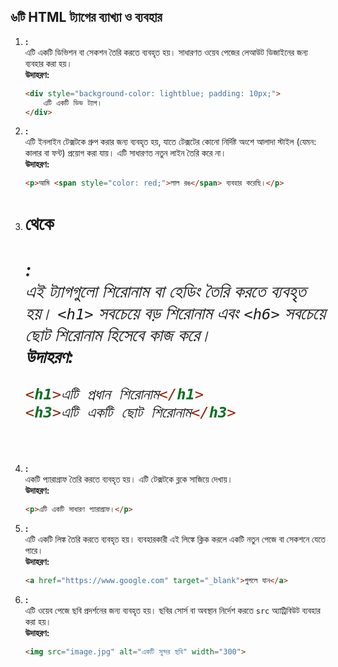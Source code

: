 ## ৬টি HTML ট্যাগের ব্যাখ্যা ও ব্যবহার

1. **<div>:**  
   এটি একটি ডিভিশন বা সেকশন তৈরি করতে ব্যবহৃত হয়। সাধারণত ওয়েব পেজের লেআউট ডিজাইনের জন্য ব্যবহার করা হয়।  
   **উদাহরণ:**
   ```html
   <div style="background-color: lightblue; padding: 10px;">
       এটি একটি ডিভ ট্যাগ।
   </div>
   ```

2. **<span>:**  
   এটি ইনলাইন টেক্সটকে গ্রুপ করার জন্য ব্যবহৃত হয়, যাতে টেক্সটের কোনো নির্দিষ্ট অংশে আলাদা স্টাইল (যেমন: কালার বা ফন্ট) প্রয়োগ করা যায়। এটি সাধারণত নতুন লাইন তৈরি করে না।  
   **উদাহরণ:**
   ```html
   <p>আমি <span style="color: red;">লাল রঙ</span> ব্যবহার করেছি।</p>
   ```

3. **<h1> থেকে <h6>:**  
   এই ট্যাগগুলো শিরোনাম বা হেডিং তৈরি করতে ব্যবহৃত হয়। `<h1>` সবচেয়ে বড় শিরোনাম এবং `<h6>` সবচেয়ে ছোট শিরোনাম হিসেবে কাজ করে।  
   **উদাহরণ:**
   ```html
   <h1>এটি প্রধান শিরোনাম</h1>
   <h3>এটি একটি ছোট শিরোনাম</h3>
   ```

4. **<p>:**  
   একটি প্যারাগ্রাফ তৈরি করতে ব্যবহৃত হয়। এটি টেক্সটকে ব্লকে সাজিয়ে দেখায়।  
   **উদাহরণ:**
   ```html
   <p>এটি একটি সাধারণ প্যারাগ্রাফ।</p>
   ```

5. **<a>:**  
   এটি একটি লিঙ্ক তৈরি করতে ব্যবহৃত হয়। ব্যবহারকারী এই লিঙ্কে ক্লিক করলে একটি নতুন পেজে বা সেকশনে যেতে পারে।  
   **উদাহরণ:**
   ```html
   <a href="https://www.google.com" target="_blank">গুগলে যান</a>
   ```

6. **<img>:**  
   এটি ওয়েব পেজে ছবি প্রদর্শনের জন্য ব্যবহৃত হয়। ছবির সোর্স বা অবস্থান নির্দেশ করতে `src` অ্যাট্রিবিউট ব্যবহার করা হয়।  
   **উদাহরণ:**
   ```html
   <img src="image.jpg" alt="একটি সুন্দর ছবি" width="300">
   ```

